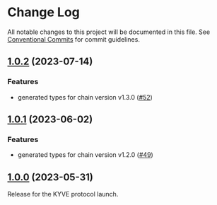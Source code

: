 # Change Log

All notable changes to this project will be documented in this file.
See [Conventional Commits](https://conventionalcommits.org) for commit guidelines.

## [1.0.2](https://github.com/KYVENetwork/kyvejs/compare/@kyvejs/types@1.0.1...@kyvejs/types@1.0.2) (2023-07-14)

### Features

- generated types for chain version v1.3.0 ([#52](https://github.com/KYVENetwork/kyvejs/issues/52))

## [1.0.1](https://github.com/KYVENetwork/kyvejs/compare/@kyvejs/types@1.0.0...@kyvejs/types@1.0.1) (2023-06-02)

### Features

- generated types for chain version v1.2.0 ([#49](https://github.com/KYVENetwork/kyvejs/issues/49))

## [1.0.0](https://github.com/KYVENetwork/kyvejs/compare/@kyvejs/types@1.0.0-beta.4...@kyvejs/types@1.0.0) (2023-05-31)

Release for the KYVE protocol launch.
